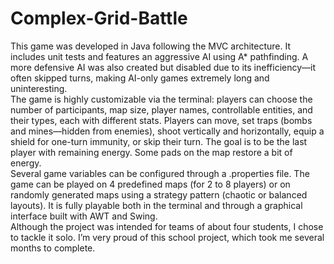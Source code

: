 # Complex-Grid-Battle
This game was developed in Java following the MVC architecture. It includes unit tests and features an aggressive AI using A* pathfinding. A more defensive AI was also created but disabled due to its inefficiency—it often skipped turns, making AI-only games extremely long and uninteresting.<br>The game is highly customizable via the terminal: players can choose the number of participants, map size, player names, controllable entities, and their types, each with different stats. Players can move, set traps (bombs and mines—hidden from enemies), shoot vertically and horizontally, equip a shield for one-turn immunity, or skip their turn. The goal is to be the last player with remaining energy. Some pads on the map restore a bit of energy.<br>Several game variables can be configured through a .properties file. The game can be played on 4 predefined maps (for 2 to 8 players) or on randomly generated maps using a strategy pattern (chaotic or balanced layouts). It is fully playable both in the terminal and through a graphical interface built with AWT and Swing.<br>Although the project was intended for teams of about four students, I chose to tackle it solo. I’m very proud of this school project, which took me several months to complete.

